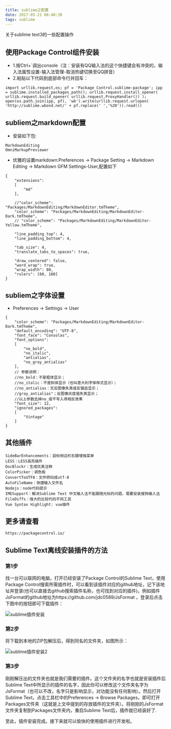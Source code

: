 ```yaml
---
title: sublime之配置
date: 2017-05-21 06:40:38
tags: sublime
---
```

关于sublime text3的一些配置操作
<!--more-->
## 使用Package Control组件安装
* 1.按Ctrl+`调出console（注：安装有QQ输入法的这个快捷键会有冲突的，输入法属性设置-输入法管理-取消热键切换至QQ拼音）
* 2.粘贴以下代码到底部命令行并回车：
```
import urllib.request,os; pf = 'Package Control.sublime-package'; ipp = sublime.installed_packages_path(); urllib.request.install_opener( urllib.request.build_opener( urllib.request.ProxyHandler()) ); open(os.path.join(ipp, pf), 'wb').write(urllib.request.urlopen( 'http://sublime.wbond.net/' + pf.replace(' ','%20')).read())
```

## subliem之markdown配置
* 安装如下包:
```
MarkdownEditing
OmniMarkupPreviewer
```

* 优雅的设置markdown:Preferences → Package Setting → Markdown Editing → Markdown GFM Settings-User,配置如下
```
{
    "extensions":
    [
        "md"
    ],

    //"color_scheme": "Packages/MarkdownEditing/MarkdownEditor.tmTheme",
    "color_scheme": "Packages/MarkdownEditing/MarkdownEditor-Dark.tmTheme",
    // "color_scheme": "Packages/MarkdownEditing/MarkdownEditor-Yellow.tmTheme",

    "line_padding_top": 4,
    "line_padding_bottom": 4,

    "tab_size": 4,
    "translate_tabs_to_spaces": true,

    "draw_centered": false,
    "word_wrap": true,
    "wrap_width": 80,
    "rulers": [60, 160]
}
```

## subliem之字体设置
* Preferences → Settings → User

```
{
    "color_scheme": "Packages/MarkdownEditing/MarkdownEditor-Dark.tmTheme",
    "default_encoding": "UTF-8",
    "font_face": "Consolas",
    "font_options":
    [
        "no_bold",
        "no_italic",
        "antialias",
        "no_gray_antialias"
    ],
    // 参数说明：
    //no_bold：不是粗体显示；
    //no_italic：不是斜体显示（也叫意大利字体样式显示）；
    //no_antialias：无反图像失真或反锯齿显示；
    //gray_antialias"；反图像灰度值失真显示；
    //以上参数去掉no_或不写入得相反效果
    "font_size": 12,
    "ignored_packages":
    [
        "Vintage"
    ]
}
```

## 其他插件

```
SideBarEnhancements：鼠标侧边栏右键增强菜单
LESS：LESS高亮插件
Doc​Blockr：生成优美注释
Color​Picker：调色板
ConvertToUTF8：文件转码成utf-8
AutoFileName：快捷输入文件名
Nodejs：node代码提示
IMESupport：解决Sublime Text 中文输入法不能跟随光标的问题，需要安装搜狗输入法
FileDiffs：强大的比较代码不同工具
Vue Syntax Highlight: vue插件
```


## 更多请查看
```
https://packagecontrol.io/
```


## Sublime Text离线安装插件的方法
### 第1步

找一台可以联网的电脑，打开已经安装了Package Control的Sublime Text，使用Package Control搜索所需插件时，可以看到该插件对应的github地址，记下该地址并登录(也可以直接去github搜索插件名称，也可找到对应的插件)。例如插件JsFormat的github地址为https://github.com/jdc0589/JsFormat
，登录后点击下图中的按钮即可下载插件：

![sublime插件安装](/assets/images/tools/sublime插件安装.png)

### 第2步
将下载到本地的ZIP包解压后，得到同名的文件夹，如图所示：

![sublime插件安装2](/assets/images/tools/sublime插件安装2.png)

### 第3步

刚刚解压出的文件夹也就是我们需要的插件。这个文件夹的名字也就是安装插件后Sublime Text中所显示的插件的名字，因此你可以修改这个文件夹名字为JsFormat（也可以不改，名字只是影响显示，对功能没有任何影响）。然后打开Sublime Text，点击工具栏中的Preferences -> Browse Packages，即可打开Packages文件夹（这就是上文中提到的存放插件的文件夹）。将刚刚的JsFormat文件夹复制到Packages文件夹内，重启Sublime Text后，插件就已经装好了.

至此，插件安装完成。接下来就可以愉快的使用插件进行开发啦。
